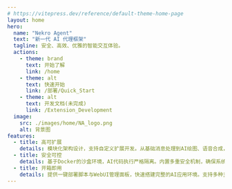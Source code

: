 ```yaml
---
# https://vitepress.dev/reference/default-theme-home-page
layout: home
hero:
  name: "Nekro Agent"
  text: "新一代 AI 代理框架"
  tagline: 安全、高效、优雅的智能交互体验。
  actions:
    - theme: brand
      text: 开始了解
      link: /home
    - theme: alt
      text: 快速开始
      link: /部署/Quick_Start
    - theme: alt
      text: 开发文档(未完成)
      link: /Extension_Development
  image:
    src: ./images/home/NA_logo.png
    alt: 背景图
features:
  - title: 高可扩展
    details: 模块化架构设计，支持自定义扩展开发。从基础消息处理到AI绘图、语音合成，轻松扩展任意功能。
  - title: 安全可控
    details: 基于Docker的沙盒环境，AI代码执行严格隔离。内置多重安全机制，确保系统安全稳定运行。
  - title: 开箱即用
    details: 提供一键部署脚本与WebUI管理面板，快速搭建完整的AI应用环境。支持多种主流LLM与协议端。
---
```

<Confetti />